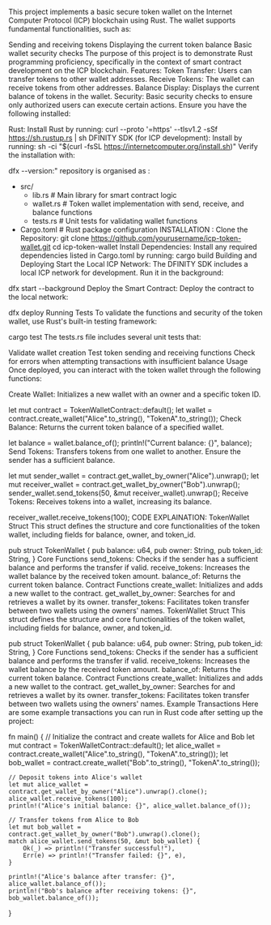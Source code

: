 This project implements a basic secure token wallet on the Internet Computer Protocol (ICP) blockchain using Rust. The wallet supports fundamental functionalities, such as:

Sending and receiving tokens
Displaying the current token balance
Basic wallet security checks
The purpose of this project is to demonstrate Rust programming proficiency, specifically in the context of smart contract development on the ICP blockchain.
Features:
Token Transfer: Users can transfer tokens to other wallet addresses.
Receive Tokens: The wallet can receive tokens from other addresses.
Balance Display: Displays the current balance of tokens in the wallet.
Security: Basic security checks to ensure only authorized users can execute certain actions.
Ensure you have the following installed:

Rust: Install Rust by running:
curl --proto '=https' --tlsv1.2 -sSf https://sh.rustup.rs | sh
DFINITY SDK (for ICP development): Install by running:
sh -ci "$(curl -fsSL https://internetcomputer.org/install.sh)"
Verify the installation with:

dfx --version:"
repository is organised as :
- src/
  - lib.rs              # Main library for smart contract logic
  - wallet.rs           # Token wallet implementation with send, receive, and balance functions
  - tests.rs            # Unit tests for validating wallet functions
- Cargo.toml            # Rust package configuration
INSTALLATION :
Clone the Repository:
git clone https://github.com/yourusername/icp-token-wallet.git
cd icp-token-wallet
Install Dependencies: Install any required dependencies listed in Cargo.toml by running:
cargo build
Building and Deploying
Start the Local ICP Network: The DFINITY SDK includes a local ICP network for development. Run it in the background:

dfx start --background
Deploy the Smart Contract: Deploy the contract to the local network:

dfx deploy
Running Tests
To validate the functions and security of the token wallet, use Rust's built-in testing framework:

cargo test
The tests.rs file includes several unit tests that:

Validate wallet creation
Test token sending and receiving functions
Check for errors when attempting transactions with insufficient balance
Usage
Once deployed, you can interact with the token wallet through the following functions:

Create Wallet: Initializes a new wallet with an owner and a specific token ID.

let mut contract = TokenWalletContract::default();
let wallet = contract.create_wallet("Alice".to_string(), "TokenA".to_string());
Check Balance: Returns the current token balance of a specified wallet.

let balance = wallet.balance_of();
println!("Current balance: {}", balance);
Send Tokens: Transfers tokens from one wallet to another. Ensure the sender has a sufficient balance.

let mut sender_wallet = contract.get_wallet_by_owner("Alice").unwrap();
let mut receiver_wallet = contract.get_wallet_by_owner("Bob").unwrap();
sender_wallet.send_tokens(50, &mut receiver_wallet).unwrap();
Receive Tokens: Receives tokens into a wallet, increasing its balance.

receiver_wallet.receive_tokens(100);
CODE EXPLAINATION:
TokenWallet Struct
This struct defines the structure and core functionalities of the token wallet, including fields for balance, owner, and token_id.

pub struct TokenWallet {
    pub balance: u64,
    pub owner: String,
    pub token_id: String,
}
Core Functions
send_tokens: Checks if the sender has a sufficient balance and performs the transfer if valid.
receive_tokens: Increases the wallet balance by the received token amount.
balance_of: Returns the current token balance.
Contract Functions
create_wallet: Initializes and adds a new wallet to the contract.
get_wallet_by_owner: Searches for and retrieves a wallet by its owner.
transfer_tokens: Facilitates token transfer between two wallets using the owners' names.
TokenWallet Struct
This struct defines the structure and core functionalities of the token wallet, including fields for balance, owner, and token_id.

pub struct TokenWallet {
    pub balance: u64,
    pub owner: String,
    pub token_id: String,
}
Core Functions
send_tokens: Checks if the sender has a sufficient balance and performs the transfer if valid.
receive_tokens: Increases the wallet balance by the received token amount.
balance_of: Returns the current token balance.
Contract Functions
create_wallet: Initializes and adds a new wallet to the contract.
get_wallet_by_owner: Searches for and retrieves a wallet by its owner.
transfer_tokens: Facilitates token transfer between two wallets using the owners' names.
Example Transactions
Here are some example transactions you can run in Rust code after setting up the project:

fn main() {
    // Initialize the contract and create wallets for Alice and Bob
    let mut contract = TokenWalletContract::default();
    let alice_wallet = contract.create_wallet("Alice".to_string(), "TokenA".to_string());
    let bob_wallet = contract.create_wallet("Bob".to_string(), "TokenA".to_string());

    // Deposit tokens into Alice's wallet
    let mut alice_wallet = contract.get_wallet_by_owner("Alice").unwrap().clone();
    alice_wallet.receive_tokens(100);
    println!("Alice's initial balance: {}", alice_wallet.balance_of());

    // Transfer tokens from Alice to Bob
    let mut bob_wallet = contract.get_wallet_by_owner("Bob").unwrap().clone();
    match alice_wallet.send_tokens(50, &mut bob_wallet) {
        Ok(_) => println!("Transfer successful!"),
        Err(e) => println!("Transfer failed: {}", e),
    }

    println!("Alice's balance after transfer: {}", alice_wallet.balance_of());
    println!("Bob's balance after receiving tokens: {}", bob_wallet.balance_of());
}
